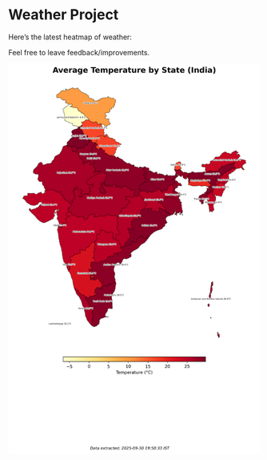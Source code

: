 # Weather Project

Here’s the latest heatmap of weather:

Feel free to leave feedback/improvements.

![India Heatmap](docs/assets/india_heatmap.png?v=DBE734)
